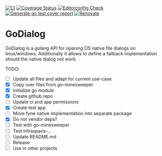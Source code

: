 [![CI](https://github.com/heathcliff26/godialog/actions/workflows/ci.yaml/badge.svg?event=push)](https://github.com/heathcliff26/godialog/actions/workflows/ci.yaml)
[![Coverage Status](https://coveralls.io/repos/github/heathcliff26/godialog/badge.svg)](https://coveralls.io/github/heathcliff26/godialog)
[![Editorconfig Check](https://github.com/heathcliff26/godialog/actions/workflows/editorconfig-check.yaml/badge.svg?event=push)](https://github.com/heathcliff26/godialog/actions/workflows/editorconfig-check.yaml)
[![Generate go test cover report](https://github.com/heathcliff26/godialog/actions/workflows/go-testcover-report.yaml/badge.svg)](https://github.com/heathcliff26/godialog/actions/workflows/go-testcover-report.yaml)
[![Renovate](https://github.com/heathcliff26/godialog/actions/workflows/renovate.yaml/badge.svg)](https://github.com/heathcliff26/godialog/actions/workflows/renovate.yaml)

# GoDialog

GoDialog is a golang API for opening OS native file dialogs on linux/windows. Additionally it allows to define a fallback implementation should the native dialog not work.

TODO:
- [ ] Update all files and adapt for current use-case
- [x] Copy over files from go-minesweeper
- [x] Initialize go module
- [x] Create github repo
- [ ] Update ci and app permissions
- [x] Create test app
- [ ] Move fyne native implementation into separate package
- [x] Do not vendor deps?
- [ ] Test with go-minesweeper
- [ ] Test infraspace-...
- [ ] Update README.md
- [ ] Release
- [ ] Use in other projects
